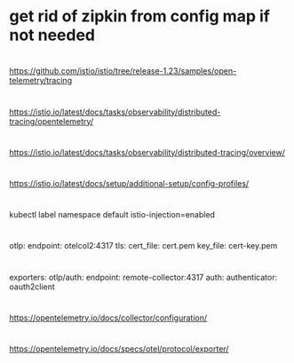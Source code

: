 # get rid of zipkin from config map if not needed
# 
https://github.com/istio/istio/tree/release-1.23/samples/open-telemetry/tracing
# 
https://istio.io/latest/docs/tasks/observability/distributed-tracing/opentelemetry/
# 
https://istio.io/latest/docs/tasks/observability/distributed-tracing/overview/
# 
https://istio.io/latest/docs/setup/additional-setup/config-profiles/
#
kubectl label namespace default istio-injection=enabled
#
otlp:
    endpoint: otelcol2:4317
    tls:
      cert_file: cert.pem
      key_file: cert-key.pem
#
exporters:
  otlp/auth:
    endpoint: remote-collector:4317
    auth:
      authenticator: oauth2client
#
https://opentelemetry.io/docs/collector/configuration/
#
https://opentelemetry.io/docs/specs/otel/protocol/exporter/
